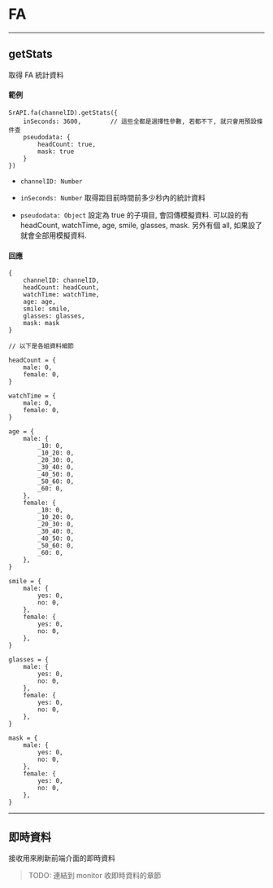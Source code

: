 # FA

---

## getStats

取得 FA 統計資料

#### 範例

```
SrAPI.fa(channelID).getStats({
    inSeconds: 3600,        // 這些全都是選擇性參數, 若都不下, 就只會用預設條件查   
    pseudodata: {
        headCount: true,
        mask: true
    }
})
```

- `channelID: Number`

- `inSeconds: Number` 取得距目前時間前多少秒內的統計資料

- `pseudodata: Object` 設定為 true 的子項目, 會回傳模擬資料. 可以設的有 headCount, watchTime, age, smile, glasses, mask. 另外有個 all, 如果設了就會全部用模擬資料.


#### 回應

```
{
    channelID: channelID,
    headCount: headCount,
    watchTime: watchTime,
    age: age,
    smile: smile,
    glasses: glasses,
    mask: mask
}

// 以下是各組資料細節

headCount = {
    male: 0,
    female: 0,
}

watchTime = {
    male: 0,
    female: 0,
}

age = {
    male: {
        _10: 0,
        _10_20: 0,
        _20_30: 0,
        _30_40: 0,
        _40_50: 0,
        _50_60: 0,
        _60: 0,
    },
    female: {
        _10: 0,
        _10_20: 0,
        _20_30: 0,
        _30_40: 0,
        _40_50: 0,
        _50_60: 0,
        _60: 0,
    },
}

smile = {
    male: {
        yes: 0,
        no: 0,
    },
    female: {
        yes: 0,
        no: 0,
    },
}

glasses = {
    male: {
        yes: 0,
        no: 0,
    },
    female: {
        yes: 0,
        no: 0,
    },
}

mask = {
    male: {
        yes: 0,
        no: 0,
    },
    female: {
        yes: 0,
        no: 0,
    },
}
```

---

## 即時資料

接收用來刷新前端介面的即時資料

> TODO: 連結到 monitor 收即時資料的章節
